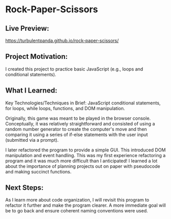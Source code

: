 # Rock-Paper-Scissors

## Live Preview:

https://turbulentpanda.github.io/rock-paper-scissors/

## Project Motivation:
I created this project to practice basic JavaScript (e.g., loops and conditional statements).

## What I Learned:

Key Technologies/Techniques in Brief: JavaScript conditional statements, for loops, while loops, functions, and DOM manipulation.

Originally, this game was meant to be played in the browser console. Conceptually, it was relatively straightforward and consisted of using a random number generator to create the computer's move and then comparing it using a series of if-else statements with the user input (submitted via a prompt).

I later refactored the program to provide a simple GUI. This introduced DOM manipulation and event handling. This was my first experience refactoring a program and it was much more difficult than I anticipated! I learned a lot about the importance of planning projects out on paper with pseudocode and making succinct functions.

## Next Steps:

As I learn more about code organization, I will revisit this program to refactor it further and make the program clearer. A more immediate goal will be to go back and ensure coherent naming conventions were used.
